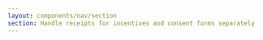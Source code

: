 ```yaml
---
layout: components/nav/section
section: Handle receipts for incentives and consent forms separately
---
```

